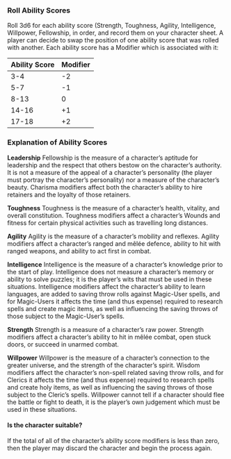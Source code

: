 ### Roll Ability Scores

Roll 3d6 for each ability score (Strength, Toughness, Agility, Intelligence, Willpower, Fellowship, in order, and record them on your character sheet.
A player can decide to swap the position of one ability score that was rolled with another.
Each ability score has a Modifier which is associated with it:

| Ability Score | Modifier |
| ------------- | -------- |
| 3-4           | -2       |
| 5-7           | -1       |
| 8-13          | 0        |
| 14-16         | +1       |
| 17-18         | +2       |
### Explanation of Ability Scores
**Leadership**
Fellowship is the measure of a character’s aptitude for leadership and the respect that others bestow on the character’s authority. It is not a measure of the appeal of a character’s personality (the player must portray the character’s personality) nor a measure of the character’s beauty. Charisma modifiers affect both the character’s ability to hire retainers and the loyalty of those retainers.

**Toughness**
Toughness is the measure of a character’s health, vitality, and overall constitution. Toughness modifiers affect a character’s Wounds and fitness for certain physical activities such as travelling long distances.

**Agility**
Agility is the measure of a character’s mobility and reflexes. Agility modifiers affect a character’s ranged and mêlée defence, ability to hit with ranged weapons, and ability to act first in combat.

**Intelligence**
Intelligence is the measure of a character’s knowledge prior to the start of play. Intelligence does not measure a character’s memory or ability to solve puzzles; it is the player’s wits that must be used in these situations. Intelligence modifiers affect the character’s ability to learn languages, are added to saving throw rolls against Magic-User spells, and for Magic-Users it affects the time (and thus expense) required to research spells and create magic items, as well as influencing the saving throws of those subject to the Magic-User’s spells.

**Strength**
Strength is a measure of a character’s raw power. Strength modifiers affect a character’s ability to hit in mêlée combat, open stuck doors, or succeed in unarmed combat.

**Willpower**
Willpower is the measure of a character’s connection to the greater universe, and the strength of the character’s spirit. Wisdom modifiers affect the character’s non-spell related saving throw rolls, and for Clerics it affects the time (and thus expense) required to research spells and create holy items, as well as influencing the saving throws of those subject to the Cleric’s spells. Willpower cannot tell if a character should flee the battle or fight to death, it is the player’s own judgement which must be used in these situations.

#### Is the character suitable?
If the total of all of the character’s ability score modifiers is less than zero, then the player may discard the character and begin the process again.